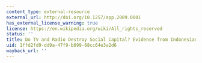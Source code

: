 ```yaml
---
content_type: external-resource
external_url: http://doi.org/10.1257/app.2009.0001
has_external_license_warning: true
license: https://en.wikipedia.org/wiki/All_rights_reserved
status: ''
title: Do TV and Radio Destroy Social Capital? Evidence from Indonesian Villages
uid: 1ffd2fd9-dd9a-47f9-b699-68cc64e3a2d6
wayback_url: ''
---
```

